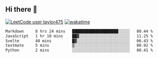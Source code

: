 ## Hi there 👋

[![LeetCode user taylor475](https://img.shields.io/badge/dynamic/json?style=for-the-badge&labelColor=black&color=%23ffa116&label=Solved&query=solvedOverTotal&url=https%3A%2F%2Fleetcode-badge.vercel.app%2Fapi%2Fusers%2Ftaylor475&logo=leetcode&logoColor=yellow)](https://leetcode.com/taylor475/)
[![wakatime](https://wakatime.com/badge/user/8c6aced9-f66a-452f-8802-5d7239ce5c50.svg)](https://wakatime.com/@8c6aced9-f66a-452f-8802-5d7239ce5c50)

<!--START_SECTION:waka-->

```txt
Markdown     8 hrs 24 mins   ████████████████████░░░░░   80.44 %
JavaScript   1 hr 10 mins    ██▓░░░░░░░░░░░░░░░░░░░░░░   11.25 %
Svelte       40 mins         █▓░░░░░░░░░░░░░░░░░░░░░░░   06.43 %
textmate     5 mins          ▒░░░░░░░░░░░░░░░░░░░░░░░░   00.92 %
Python       2 mins          ░░░░░░░░░░░░░░░░░░░░░░░░░   00.41 %
```

<!--END_SECTION:waka-->

<!--
**taylor475/taylor475** is a _special_ repository because its `README.md` (this file) appears on your GitHub profile.
